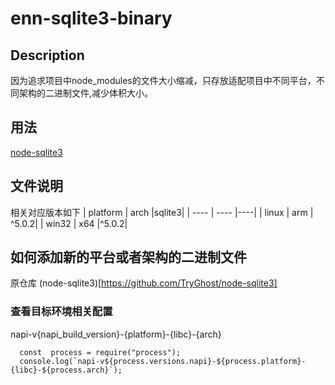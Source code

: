 # enn-sqlite3-binary

## Description
因为追求项目中node_modules的文件大小缩减，只存放适配项目中不同平台，不同架构的二进制文件,减少体积大小。

## 用法
[node-sqlite3](https://github.com/TryGhost/node-sqlite3)

## 文件说明
相关对应版本如下
|  platform   | arch  |sqlite3|
|  ----  | ----  |----|
| linux  | arm | ^5.0.2|
| win32  | x64 |^5.0.2|

## 如何添加新的平台或者架构的二进制文件
原仓库 (node-sqlite3)[https://github.com/TryGhost/node-sqlite3]  


### 查看目标环境相关配置
napi-v{napi_build_version}-{platform}-{libc}-{arch} 
```
  const  process = require("process");
  console.log(`napi-v${process.versions.napi}-${process.platform}-{libc}-${process.arch}`);
```
 

 


